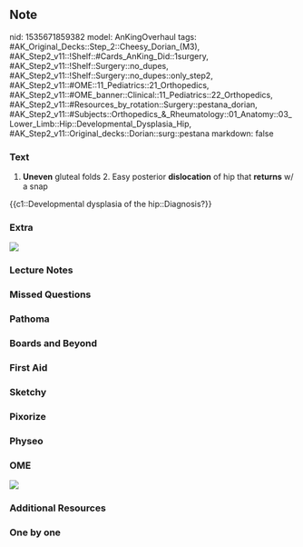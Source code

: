 ## Note
nid: 1535671859382
model: AnKingOverhaul
tags: #AK_Original_Decks::Step_2::Cheesy_Dorian_(M3), #AK_Step2_v11::!Shelf::#Cards_AnKing_Did::1surgery, #AK_Step2_v11::!Shelf::Surgery::no_dupes, #AK_Step2_v11::!Shelf::Surgery::no_dupes::only_step2, #AK_Step2_v11::#OME::11_Pediatrics::21_Orthopedics, #AK_Step2_v11::#OME_banner::Clinical::11_Pediatrics::22_Orthopedics, #AK_Step2_v11::#Resources_by_rotation::Surgery::pestana_dorian, #AK_Step2_v11::#Subjects::Orthopedics_&_Rheumatology::01_Anatomy::03_Lower_Limb::Hip::Developmental_Dysplasia_Hip, #AK_Step2_v11::Original_decks::Dorian::surg::pestana
markdown: false

### Text
1. <b>Uneven</b> gluteal folds 2. Easy posterior <b>dislocation</b>
of hip that <b>returns</b> w/ a snap
<div>
  {{c1::Developmental dysplasia of the hip::Diagnosis?}}
</div>

### Extra
<img src="paste-3560124161458177.jpg">

### Lecture Notes


### Missed Questions


### Pathoma


### Boards and Beyond


### First Aid


### Sketchy


### Pixorize


### Physeo


### OME
<div class="ome-widget">
  <a href=
  "https://onlinemeded.org/spa/pediatrics/orthopedics/acquire?ref=anki">
  <img src="_OME_AnkiFlashcards_Lesson_3.png"></a>
</div>

### Additional Resources


### One by one

